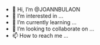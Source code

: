 - 👋 Hi, I’m @JOANNBULAON
- 👀 I’m interested in ...
- 🌱 I’m currently learning ...
- 💞️ I’m looking to collaborate on ...
- 📫 How to reach me ...

<!---
JOANNBULAON/JOANNBULAON is a ✨ special ✨ repository because its `README.md` (this file) appears on your GitHub profile.
You can click the Preview link to take a look at your changes.
--->
